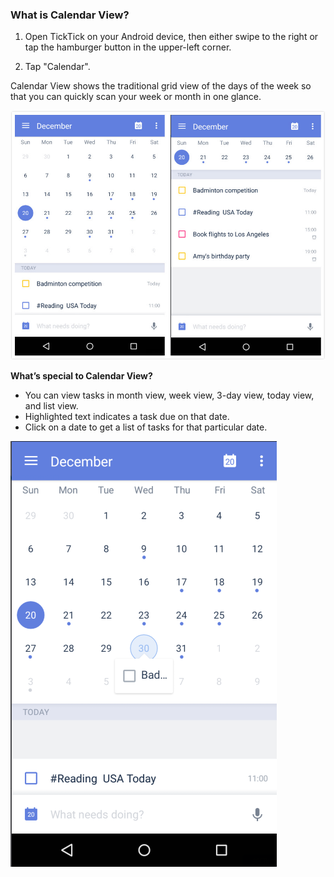 ### What is Calendar View?

1. Open TickTick on your Android device, then either swipe to the right or tap the hamburger button in the upper-left corner.

2. Tap "Calendar".

Calendar View shows the traditional grid view of the days of the week so that you can quickly scan your week or month in one glance.

![](calendarview12.jpg)

**What’s special to Calendar View?**

* You can view tasks in month view, week view, 3-day view, today view, and list view.
* Highlighted text indicates a task due on that date.
* Click on a date to get a list of tasks for that particular date.

![](calendar3drag.png)


